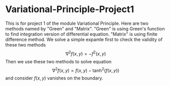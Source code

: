 # Variational-Principle-Project1

This is for project 1 of the module Variational Principle.
Here are two methods named by "Green" and "Matrix".
"Green" is using Green's function to find integration version of differential equation.
"Matrix" is using finite difference method.
We solve a simple expamle first to check the validity of these two methods
$$\nabla^2 f(x,y)=-f^2(x,y)$$
Then we use these two methods to solve equation
$$\nabla^2 f(x,y)=f(x,y)-\tanh^2(f(x,y))$$
and consider $f(x,y)$ vanishes on the boundary.
